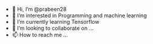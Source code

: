 - 👋 Hi, I’m @prabeen28
- 👀 I’m interested in Programming and machine learning
- 🌱 I’m currently learning Tensorflow
- 💞️ I’m looking to collaborate on ...
- 📫 How to reach me ...

<!---
prabeen28/prabeen28 is a ✨ special ✨ repository because its `README.md` (this file) appears on your GitHub profile.
You can click the Preview link to take a look at your changes.
--->
